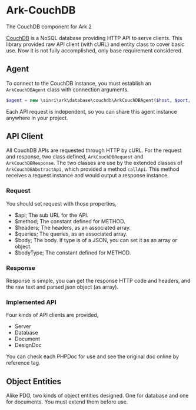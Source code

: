 # Ark-CouchDB
The CouchDB component for Ark 2

[CouchDB](http://couchdb.apache.org/) is a NoSQL database providing HTTP API to serve clients.
This library provided raw API client (with cURL) and entity class to cover basic use.
Now it is not fully accomplished, only base requirement considered.

## Agent

To connect to the CouchDB instance, you must establish an `ArkCouchDBAgent` class with connection arguments.

```php
$agent = new \sinri\ark\database\couchdb\ArkCouchDBAgent($host, $port, $username, $password);
``` 

Each API request is independent, so you can share this agent instance anywhere in your project.

## API Client

All CouchDB APIs are requested through HTTP by cURL.
For the request and response, two class defined, `ArkCouchDBRequest` and `ArkCouchDBResponse`.
The two classes are use by the extended classes of `ArkCouchDBAbstractApi`, which provided a method `callApi`.
This method receives a request instance and would output a response instance.

### Request

You should set request with those properties,

* $api; The sub URL for the API.
* $method; The constant defined for METHOD.
* $headers; The headers, as an associated array.
* $queries; The queries, as an associated array.
* $body; The body. If type is of a JSON, you can set it as an array or object.
* $bodyType; The constant defined for METHOD.

### Response

Response is simple, you can get the response HTTP code and headers, and the raw text and parsed json object (as array).

### Implemented API

Four kinds of API clients are provided,

* Server
* Database
* Document
* DesignDoc

You can check each PHPDoc for use and see the original doc online by reference tag.

## Object Entities

Alike PDO, two kinds of object entities designed.
One for database and one for documents.
You must extend them before use.